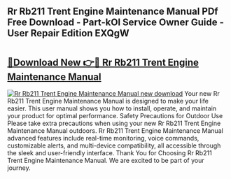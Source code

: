 ## Rr Rb211 Trent Engine Maintenance Manual PDf Free Download - Part-kOl Service Owner Guide - User Repair Edition EXQgW

# <h2><a href="http://bc67516.oget.top/?id=Rr+Rb211+Trent+Engine+Maintenance+Manual">🔗Download New 👉🔴 Rr Rb211 Trent Engine Maintenance Manual</a></h2>

[![Rr Rb211 Trent Engine Maintenance Manual new download](https://i.imgur.com/5g1atiW.png)](http://bc67516.oget.top/?id=Rr+Rb211+Trent+Engine+Maintenance+Manual)
Your new Rr Rb211 Trent Engine Maintenance Manual is designed to make your life easier. This user manual shows you how to install, operate, and maintain your product for optimal performance. Safety Precautions for Outdoor Use Please take extra precautions when using your new Rr Rb211 Trent Engine Maintenance Manual outdoors. Rr Rb211 Trent Engine Maintenance Manual advanced features include real-time monitoring, voice commands, customizable alerts, and multi-device compatibility, all accessible through the sleek and user-friendly interface. Thank You for Choosing Rr Rb211 Trent Engine Maintenance Manual. We are excited to be part of your journey.
